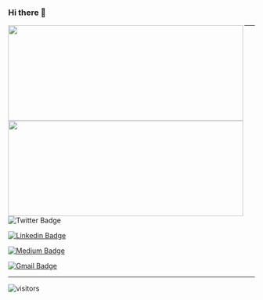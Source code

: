 ### Hi there 👋

<img width="480px" height="195px" align="left" src="https://github-readme-stats.vercel.app/api?username=leogreal&show_icons=true" />
<img width="480px" height="195px" align="left" src="https://github-readme-stats.vercel.app/api/top-langs/?username=leogreal&hide=html&layout=compact&theme=buefy" /> 

---
![Twitter Badge](https://img.shields.io/twitter/follow/leogreal?style=social)

[![Linkedin Badge](https://img.shields.io/badge/-leogreal-blue?style=plastic&logo=Linkedin&logoColor=white&link=https://www.linkedin.com/in/leogreal/)](https://www.linkedin.com/in/leogreal/)

[![Medium Badge](https://img.shields.io/badge/-@leogreal-03a57a?style=plastic&labelColor=000000&logo=Medium&link=https://medium.com/@leogreal/)](https://medium.com/@leogreal/)

[![Gmail Badge](https://img.shields.io/badge/-leogreal@gmail.com-c14438?style=plastic&logo=Gmail&logoColor=white&link=mailto:leogreal@gmail.com)](mailto:leogreal@gmail.com)

<!--
**leogreal/leogreal** is a ✨ _special_ ✨ repository because its `README.md` (this file) appears on your GitHub profile.

Here are some ideas to get you started:

- 🔭 I’m currently working on ...
- 🌱 I’m currently learning ...
- 👯 I’m looking to collaborate on ...
- 🤔 I’m looking for help with ...
- 💬 Ask me about ...
- 📫 How to reach me: ...
- 😄 Pronouns: ...
- ⚡ Fun fact: ...
-->

---
![visitors](https://visitor-badge.glitch.me/badge?page_id=leogreal.leogreal)
